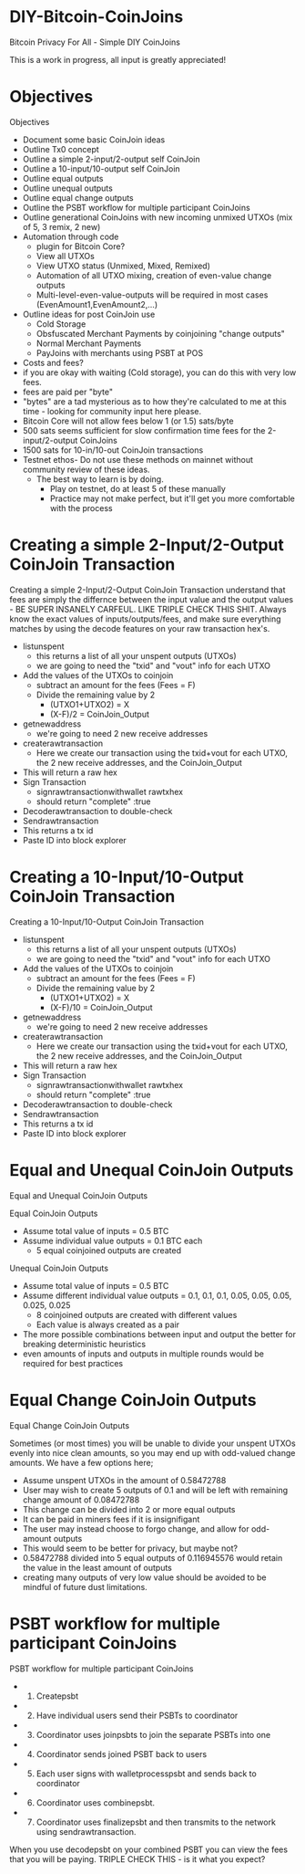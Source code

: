 # DIY-Bitcoin-CoinJoins
Bitcoin Privacy For All - Simple DIY CoinJoins 

This is a work in progress, all input is greatly appreciated!

# Objectives

Objectives
- Document some basic CoinJoin ideas
- Outline Tx0 concept
- Outline a simple 2-input/2-output self CoinJoin
- Outline a 10-input/10-output self CoinJoin
- Outline equal outputs
- Outline unequal outputs
- Outline equal change outputs
- Outline the PSBT workflow for multiple participant CoinJoins
- Outline generational CoinJoins with new incoming unmixed UTXOs (mix of 5, 3 remix, 2 new)
- Automation through code
  - plugin for Bitcoin Core?
  - View all UTXOs
  - View UTXO status (Unmixed, Mixed, Remixed)
  - Automation of all UTXO mixing, creation of even-value change outputs
   - Multi-level-even-value-outputs will be required in most cases (EvenAmount1,EvenAmount2,...)
- Outline ideas for post CoinJoin use
  - Cold Storage
  - Obsfuscated Merchant Payments by coinjoining "change outputs"
  - Normal Merchant Payments
  - PayJoins with merchants using PSBT at POS
- Costs and fees?
- if you are okay with waiting (Cold storage), you can do this with very low fees. 
- fees are paid per "byte" 
- "bytes" are a tad mysterious as to how they're calculated to me at this time - looking for community input here please.
 - Bitcoin Core will not allow fees below 1 (or 1.5) sats/byte
 - 500 sats seems sufficient for slow confirmation time fees for the 2-input/2-output CoinJoins
 - 1500 sats for 10-in/10-out CoinJoin transactions
- Testnet ethos- Do not use these methods on mainnet without community review of these ideas.
  - The best way to learn is by doing. 
    - Play on testnet, do at least 5 of these manually
    - Practice may not make perfect, but it'll get you more comfortable with the process

# Creating a simple 2-Input/2-Output CoinJoin Transaction

Creating a simple 2-Input/2-Output CoinJoin Transaction
understand that fees are simply the differnce between the input value and the output values - BE SUPER INSANELY CARFEUL. LIKE TRIPLE CHECK THIS SHIT. Always know the exact values of inputs/outputs/fees, and make sure everything matches by using the decode features on your raw transaction hex's.

- listunspent
  - this returns a list of all your unspent outputs (UTXOs)
  - we are going to need the "txid" and "vout" info for each UTXO
- Add the values of the UTXOs to coinjoin
  - subtract an amount for the fees (Fees = F)
  - Divide the remaining value by 2
    - (UTXO1+UTXO2) = X
    - (X-F)/2 = CoinJoin_Output
- getnewaddress
  - we're going to need 2 new receive addresses
- createrawtransaction
  - Here we create our transaction using the txid+vout for each UTXO, the 2 new receive addresses, and the CoinJoin_Output
- This will return a raw hex
- Sign Transaction
  - signrawtransactionwithwallet rawtxhex
  - should return "complete" :true
- Decoderawtransaction to double-check
- Sendrawtransaction
- This returns a tx id
- Paste ID into block explorer

# Creating a 10-Input/10-Output CoinJoin Transaction

Creating a 10-Input/10-Output CoinJoin Transaction
- listunspent
  - this returns a list of all your unspent outputs (UTXOs)
  - we are going to need the "txid" and "vout" info for each UTXO
- Add the values of the UTXOs to coinjoin
  - subtract an amount for the fees (Fees = F)
  - Divide the remaining value by 2
    - (UTXO1+UTXO2) = X
    - (X-F)/10 = CoinJoin_Output
- getnewaddress
  - we're going to need 2 new receive addresses
- createrawtransaction
  - Here we create our transaction using the txid+vout for each UTXO, the 2 new receive addresses, and the CoinJoin_Output
- This will return a raw hex
- Sign Transaction
  - signrawtransactionwithwallet rawtxhex
  - should return "complete" :true
- Decoderawtransaction to double-check
- Sendrawtransaction
- This returns a tx id
- Paste ID into block explorer

# Equal and Unequal CoinJoin Outputs

Equal and Unequal CoinJoin Outputs

Equal CoinJoin Outputs
- Assume total value of inputs = 0.5 BTC
- Assume individual value outputs = 0.1 BTC each
    - 5 equal coinjoined outputs are created
    
Unequal CoinJoin Outputs
- Assume total value of inputs = 0.5 BTC
- Assume different individual value outputs = 0.1, 0.1, 0.1, 0.05, 0.05, 0.05, 0.025, 0.025
    - 8 coinjoined outputs are created with different values
    - Each value is always created as a pair
 - The more possible combinations between input and output the better for breaking deterministic heuristics
- even amounts of inputs and outputs in multiple rounds would be required for best practices
    
# Equal Change CoinJoin Outputs

Equal Change CoinJoin Outputs

Sometimes (or most times) you will be unable to divide your unspent UTXOs evenly into nice clean amounts, so you may end up with odd-valued change amounts. We have a few options here;
- Assume unspent UTXOs in the amount of 0.58472788
 - User may wish to create 5 outputs of 0.1 and will be left with remaining change amount of 0.08472788
  - This change can be divided into 2 or more equal outputs
  - It can be paid in miners fees if it is insignifigant
  - The user may instead choose to forgo change, and allow for odd-amount outputs
   - This would seem to be better for privacy, but maybe not?
   - 0.58472788 divided into 5 equal outputs of 0.116945576‬ would retain the value in the least amount of outputs
   - creating many outputs of very low value should be avoided to be mindful of future dust limitations.
   
# PSBT workflow for multiple participant CoinJoins

PSBT workflow for multiple participant CoinJoins
- 1. Createpsbt
- 2. Have individual users send their PSBTs to coordinator
- 3. Coordinator uses joinpsbts to join the separate PSBTs into one
- 4. Coordinator sends joined PSBT back to users
- 5. Each user signs with walletprocesspsbt and sends back to coordinator
- 6. Coordinator uses combinepsbt.
- 7. Coordinator uses finalizepsbt and then transmits to the network using sendrawtransaction.
 
When you use decodepsbt on your combined PSBT you can view the fees that you will be paying. TRIPLE CHECK THIS - is it what you expect?
